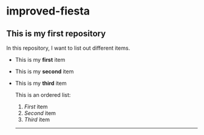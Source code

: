 # improved-fiesta
## This is my first repository 

In this repository, I want to list out different items. 
- This is my **first** item
- This is my **second** item
- This is my **third** item

  This is an ordered list:
  1. *First* item
  2. *Second* item
  3. *Third* item

  ---

  

